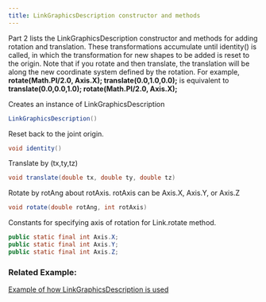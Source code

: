 ```yaml
---
title: LinkGraphicsDescription constructor and methods
---
```


Part 2 lists the LinkGraphicsDescription constructor and methods for adding rotation and translation. These transformations accumulate until identity() is called,
in which the transformation for new shapes to be added is reset to the origin. Note that if you rotate and then translate, the translation will be along the new coordinate system defined by the rotation.
For example, **rotate(Math.PI/2.0, Axis.X); translate(0.0,1.0,0.0);** is equivalent to **translate(0.0,0.0,1.0); rotate(Math.PI/2.0, Axis.X);**

Creates an instance of LinkGraphicsDescription
```java
LinkGraphicsDescription()
```

Reset back to the joint origin.
```java
void identity()
```

Translate by (tx,ty,tz)
```java
void translate(double tx, double ty, double tz)
```


Rotate by rotAng about rotAxis. rotAxis can be Axis.X, Axis.Y, or Axis.Z
```java
void rotate(double rotAng, int rotAxis)
```

Constants for specifying axis of rotation for Link.rotate method.
```java
public static final int Axis.X; 
public static final int Axis.Y; 
public static final int Axis.Z;
```

### Related Example:  

[Example of how LinkGraphicsDescription is used](https://ihmcrobotics.github.io/simulation-construction-set/docs/01-creating-links.html)
